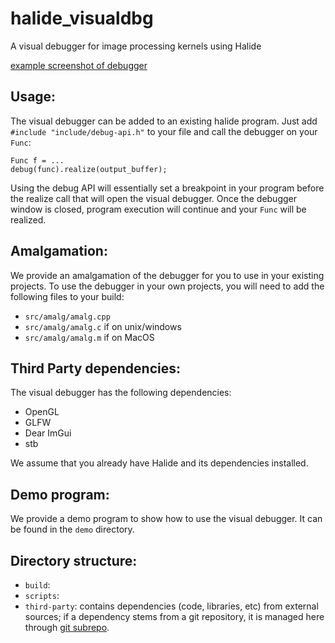 # halide_visualdbg
A visual debugger for image processing kernels using Halide

[example screenshot of debugger](https://git.corp.adobe.com/slomp/halide_visualdbg/blob/furst/bug-fixes/vis_debug_screenshot.png)

## Usage:
The visual debugger can be added to an existing halide program. Just add `#include "include/debug-api.h"` to your file and call the debugger on your `Func`:
```
Func f = ...
debug(func).realize(output_buffer);
```
Using the debug API will essentially set a breakpoint in your program before the realize call that will open the visual debugger. Once the debugger window is closed, 
program execution will continue and your `Func` will be realized.

## Amalgamation:
We provide an amalgamation of the debugger for you to use in your existing projects. To use the debugger in your own projects, you will need to add the following
files to your build:
- `src/amalg/amalg.cpp` 
- `src/amalg/amalg.c` if on unix/windows
- `src/amalg/amalg.m` if on MacOS  

## Third Party dependencies:
The visual debugger has the following dependencies:
- OpenGL
- GLFW
- Dear ImGui
- stb

We assume that you already have Halide and its dependencies installed.

## Demo program:
We provide a demo program to show how to use the visual debugger. It can be found in the `demo` directory.

## Directory structure:

- `build`:
- `scripts`:
- `third-party`: contains dependencies (code, libraries, etc) from external sources; if a dependency stems from a git repository, it is managed here through [git subrepo](https://github.com/ingydotnet/git-subrepo).

